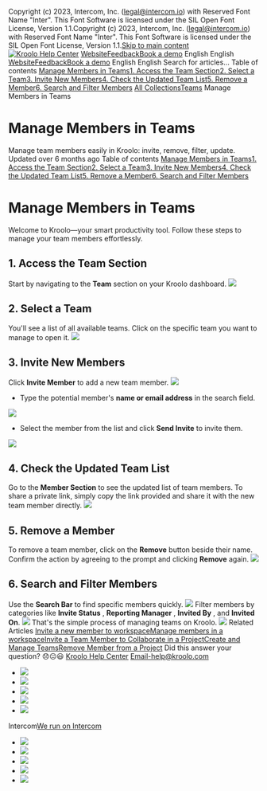 Copyright (c) 2023, Intercom, Inc. (legal@intercom.io) with Reserved Font Name "Inter". This Font Software is licensed under the SIL Open Font License, Version 1.1.Copyright (c) 2023, Intercom, Inc. (legal@intercom.io) with Reserved Font Name "Inter". This Font Software is licensed under the SIL Open Font License, Version 1.1.[Skip to main content](https://help.kroolo.com/en/articles/10101380-manage-members-in-teams#main-content)
[![Kroolo Help Center](https://downloads.intercomcdn.com/i/o/h4qkzypg/611116/ee699fbf23fef0f6d8d4f666d84c/37cdcedd14003d8fdcfdeda0a05c09cb)](https://help.kroolo.com/en/)
[Website](https://kroolo.com/)[Feedback](https://kroolo.featurebase.app/)[Book a demo](https://kroolo.com/book-demo)
English
English
[Website](https://kroolo.com/)[Feedback](https://kroolo.featurebase.app/)[Book a demo](https://kroolo.com/book-demo)
English
English
Search for articles...
Table of contents
[Manage Members in Teams](https://help.kroolo.com/en/articles/10101380-manage-members-in-teams#h_753bf23ae9)[1. Access the Team Section](https://help.kroolo.com/en/articles/10101380-manage-members-in-teams#h_c64af466f5)[2. Select a Team](https://help.kroolo.com/en/articles/10101380-manage-members-in-teams#h_38e9804f20)[3. Invite New Members](https://help.kroolo.com/en/articles/10101380-manage-members-in-teams#h_37df7ae17a)[4. Check the Updated Team List](https://help.kroolo.com/en/articles/10101380-manage-members-in-teams#h_5a3f4f2660)[5. Remove a Member](https://help.kroolo.com/en/articles/10101380-manage-members-in-teams#h_6a60ef6bfe)[6. Search and Filter Members](https://help.kroolo.com/en/articles/10101380-manage-members-in-teams#h_efd4c66168)
[All Collections](https://help.kroolo.com/en/)[Teams](https://help.kroolo.com/en/collections/9304751-teams)
Manage Members in Teams
# Manage Members in Teams
Manage team members easily in Kroolo: invite, remove, filter, update.
Updated over 6 months ago
Table of contents
[Manage Members in Teams](https://help.kroolo.com/en/articles/10101380-manage-members-in-teams#h_753bf23ae9)[1. Access the Team Section](https://help.kroolo.com/en/articles/10101380-manage-members-in-teams#h_c64af466f5)[2. Select a Team](https://help.kroolo.com/en/articles/10101380-manage-members-in-teams#h_38e9804f20)[3. Invite New Members](https://help.kroolo.com/en/articles/10101380-manage-members-in-teams#h_37df7ae17a)[4. Check the Updated Team List](https://help.kroolo.com/en/articles/10101380-manage-members-in-teams#h_5a3f4f2660)[5. Remove a Member](https://help.kroolo.com/en/articles/10101380-manage-members-in-teams#h_6a60ef6bfe)[6. Search and Filter Members](https://help.kroolo.com/en/articles/10101380-manage-members-in-teams#h_efd4c66168)
# Manage Members in Teams
Welcome to Kroolo—your smart productivity tool. Follow these steps to manage your team members effortlessly.
## **1. Access the Team Section**
Start by navigating to the **Team** section on your Kroolo dashboard.
[![](https://downloads.intercomcdn.com/i/o/h4qkzypg/1244096667/cff62be28be505712615616ea675/8df64a7d-9daf-4b53-9de4-57506fad2533.png?expires=1747842300&signature=c34630397246e1a2334e159bef4cce9b0cd55a271241c6c12c1015ecda70600f&req=dSIjEsl3m4dZXvMW1HO4zSpccBMxltSEnGcUKcVAAVI5ajWfBR93Pzc2T1J3%0AHFaF6N%2B9ukE%2FKxCSsh4%3D%0A)](https://downloads.intercomcdn.com/i/o/h4qkzypg/1244096667/cff62be28be505712615616ea675/8df64a7d-9daf-4b53-9de4-57506fad2533.png?expires=1747842300&signature=c34630397246e1a2334e159bef4cce9b0cd55a271241c6c12c1015ecda70600f&req=dSIjEsl3m4dZXvMW1HO4zSpccBMxltSEnGcUKcVAAVI5ajWfBR93Pzc2T1J3%0AHFaF6N%2B9ukE%2FKxCSsh4%3D%0A)
## **2. Select a Team**
You'll see a list of all available teams. Click on the specific team you want to manage to open it.
[![](https://downloads.intercomcdn.com/i/o/h4qkzypg/1244096668/2b9dca161ebf055d5e9ac0dc0b3b/f4fe66aa-9b10-4d7c-9542-c3906efe81ce.png?expires=1747842300&signature=ad91c447796d58390860413c069f01ddde9a82cc0d07126dadd388aeab963d5e&req=dSIjEsl3m4dZUfMW1HO4zWsAgLnFFseLYzJvO7aGBhny9rJUmHPqISpzSgHg%0Aj7HgwNQJhc7ObMBkVCE%3D%0A)](https://downloads.intercomcdn.com/i/o/h4qkzypg/1244096668/2b9dca161ebf055d5e9ac0dc0b3b/f4fe66aa-9b10-4d7c-9542-c3906efe81ce.png?expires=1747842300&signature=ad91c447796d58390860413c069f01ddde9a82cc0d07126dadd388aeab963d5e&req=dSIjEsl3m4dZUfMW1HO4zWsAgLnFFseLYzJvO7aGBhny9rJUmHPqISpzSgHg%0Aj7HgwNQJhc7ObMBkVCE%3D%0A)
## **3. Invite New Members**
Click **Invite Member** to add a new team member.
[![](https://downloads.intercomcdn.com/i/o/h4qkzypg/1244096675/67eec675dea4c722d9511305f53a/e416ac71-b3de-43bd-b8b9-0b7788517dc0.png?expires=1747842300&signature=6427096ca3ab55cfa1207ead0ddb7b8091da2fc5a705c33202634a390d49f27d&req=dSIjEsl3m4dYXPMW1HO4zY3qVyPFukEXtw51TZ%2FwwYJQedRYHUpHTkgmEVzF%0A4wV6HjS43WDMX082kc8%3D%0A)](https://downloads.intercomcdn.com/i/o/h4qkzypg/1244096675/67eec675dea4c722d9511305f53a/e416ac71-b3de-43bd-b8b9-0b7788517dc0.png?expires=1747842300&signature=6427096ca3ab55cfa1207ead0ddb7b8091da2fc5a705c33202634a390d49f27d&req=dSIjEsl3m4dYXPMW1HO4zY3qVyPFukEXtw51TZ%2FwwYJQedRYHUpHTkgmEVzF%0A4wV6HjS43WDMX082kc8%3D%0A)
  * Type the potential member's **name or email address** in the search field.


[![](https://downloads.intercomcdn.com/i/o/h4qkzypg/1244096681/9cdfc3094cbf6ff8312dc2e84982/a9e355ce-710a-49a2-8d1e-6619b98a9f0a.gif?expires=1747842300&signature=b16a23fe3e5f354945afe9d6455816c769469b28a65ca052b6f98eb6b805234a&req=dSIjEsl3m4dXWPMW1HO4zT8mW%2F%2Fse399HHOYVGDr9FvgmodXDTcShIFVU%2Fpk%0AwHH8Q8AoKNWX7wqz5wI%3D%0A)](https://downloads.intercomcdn.com/i/o/h4qkzypg/1244096681/9cdfc3094cbf6ff8312dc2e84982/a9e355ce-710a-49a2-8d1e-6619b98a9f0a.gif?expires=1747842300&signature=b16a23fe3e5f354945afe9d6455816c769469b28a65ca052b6f98eb6b805234a&req=dSIjEsl3m4dXWPMW1HO4zT8mW%2F%2Fse399HHOYVGDr9FvgmodXDTcShIFVU%2Fpk%0AwHH8Q8AoKNWX7wqz5wI%3D%0A)
  * Select the member from the list and click **Send Invite** to invite them.


[![](https://downloads.intercomcdn.com/i/o/h4qkzypg/1244096673/27e8cf06faded9f90912c8699c95/862889af-a852-4080-9077-929c4652a9e3.png?expires=1747842300&signature=e1982c23c0b2995ea050bf6f2c7c5d43b72d96c17991e3c027fd63e50e19f2b2&req=dSIjEsl3m4dYWvMW1HO4zd3r39zeWXsdFRZPWpwZuugupd6cEF8SJU%2BbUNYo%0AsbYEOQc0pQu0R14F1aI%3D%0A)](https://downloads.intercomcdn.com/i/o/h4qkzypg/1244096673/27e8cf06faded9f90912c8699c95/862889af-a852-4080-9077-929c4652a9e3.png?expires=1747842300&signature=e1982c23c0b2995ea050bf6f2c7c5d43b72d96c17991e3c027fd63e50e19f2b2&req=dSIjEsl3m4dYWvMW1HO4zd3r39zeWXsdFRZPWpwZuugupd6cEF8SJU%2BbUNYo%0AsbYEOQc0pQu0R14F1aI%3D%0A)
## 4. **Check the Updated Team List**
Go to the **Member Section** to see the updated list of team members. To share a private link, simply copy the link provided and share it with the new team member directly.
[![](https://downloads.intercomcdn.com/i/o/h4qkzypg/1244096680/9adcf20db19bf84e9dbbdeab1cd8/5dfdcc77-1ff7-4b98-8cf9-c7e94744adb2.gif?expires=1747842300&signature=9faf2d58304247c1ef03b69c1b8c69e442b97e7891011388da9ae7374d4f609c&req=dSIjEsl3m4dXWfMW1HO4zdF7p0ZhKfA9Mf3Twrl%2BE97Xzgagkkdf%2FeDFLMN3%0AzZi7nW%2Fk5FZewlzGCuA%3D%0A)](https://downloads.intercomcdn.com/i/o/h4qkzypg/1244096680/9adcf20db19bf84e9dbbdeab1cd8/5dfdcc77-1ff7-4b98-8cf9-c7e94744adb2.gif?expires=1747842300&signature=9faf2d58304247c1ef03b69c1b8c69e442b97e7891011388da9ae7374d4f609c&req=dSIjEsl3m4dXWfMW1HO4zdF7p0ZhKfA9Mf3Twrl%2BE97Xzgagkkdf%2FeDFLMN3%0AzZi7nW%2Fk5FZewlzGCuA%3D%0A)
## 5. **Remove a Member**
To remove a team member, click on the **Remove** button beside their name. Confirm the action by agreeing to the prompt and clicking **Remove** again.
[![](https://downloads.intercomcdn.com/i/o/h4qkzypg/1244096677/a7f831c5a43c7d2fa7fada41ce6c/2fa70541-c666-40f3-b45f-ea69ec3d7e41.png?expires=1747842300&signature=219066be3173313928aea298b1319678d1c013e59b5a6311163ebac1d23bfa77&req=dSIjEsl3m4dYXvMW1HO4zQ%2BmkxG4pfkR%2FJ6o7I%2FyrYnqQQeGsH89IleB%2FDtb%0A5hR5m0i6OjnORkgs8BM%3D%0A)](https://downloads.intercomcdn.com/i/o/h4qkzypg/1244096677/a7f831c5a43c7d2fa7fada41ce6c/2fa70541-c666-40f3-b45f-ea69ec3d7e41.png?expires=1747842300&signature=219066be3173313928aea298b1319678d1c013e59b5a6311163ebac1d23bfa77&req=dSIjEsl3m4dYXvMW1HO4zQ%2BmkxG4pfkR%2FJ6o7I%2FyrYnqQQeGsH89IleB%2FDtb%0A5hR5m0i6OjnORkgs8BM%3D%0A)
## **6. Search and Filter Members**
Use the **Search Bar** to find specific members quickly.
[![](https://downloads.intercomcdn.com/i/o/h4qkzypg/1244096676/d5e5b03d93f3c077a391495b51b8/28573aba-c3d3-4a81-93ed-70627cbe2eba.png?expires=1747842300&signature=ba607be070ebdb897645349575610d5188df0bf7659e3d3d275e0f5ef31241c9&req=dSIjEsl3m4dYX%2FMW1HO4zSE9G8FkzF%2BBhcLCOvozPwL%2BoVA6Pl763U5WuPGZ%0AAwYDh%2BSUtjPJRLLP4JM%3D%0A)](https://downloads.intercomcdn.com/i/o/h4qkzypg/1244096676/d5e5b03d93f3c077a391495b51b8/28573aba-c3d3-4a81-93ed-70627cbe2eba.png?expires=1747842300&signature=ba607be070ebdb897645349575610d5188df0bf7659e3d3d275e0f5ef31241c9&req=dSIjEsl3m4dYX%2FMW1HO4zSE9G8FkzF%2BBhcLCOvozPwL%2BoVA6Pl763U5WuPGZ%0AAwYDh%2BSUtjPJRLLP4JM%3D%0A)
Filter members by categories like **Invite Status** , **Reporting Manager** , **Invited By** , and **Invited On**.
[![](https://downloads.intercomcdn.com/i/o/h4qkzypg/1244105415/de4d5359aa506d564d5af8061446/13e84487-0f79-402f-9cd7-c9dbddc25114?expires=1747842300&signature=f9f807afe9e19238de7c332c82735992b2c9ae9d15fb47174d78171871e1b2d8&req=dSIjEsh%2BmIVeXPMW1HO4zd2P3PoAOUM6Rh3LjI5DjPfVJuClkM4ON%2BpbiChU%0ALDD%2BT4jSur8vwxMbc1E%3D%0A)](https://downloads.intercomcdn.com/i/o/h4qkzypg/1244105415/de4d5359aa506d564d5af8061446/13e84487-0f79-402f-9cd7-c9dbddc25114?expires=1747842300&signature=f9f807afe9e19238de7c332c82735992b2c9ae9d15fb47174d78171871e1b2d8&req=dSIjEsh%2BmIVeXPMW1HO4zd2P3PoAOUM6Rh3LjI5DjPfVJuClkM4ON%2BpbiChU%0ALDD%2BT4jSur8vwxMbc1E%3D%0A)
That's the simple process of managing teams on Kroolo.
[![](https://downloads.intercomcdn.com/i/o/h4qkzypg/1244105703/55bd09d66112c56a11fedbf96a3c/cta+2.png?expires=1747842300&signature=80f76b436925f633ba462d5481959d41575df56950064790a259eb1f22f57f7e&req=dSIjEsh%2BmIZfWvMW1HO4zXy08fCr9FbrKqy5RIEPPlguoLF9MyJDGwUEYzML%0Ado8cZzcCVbDkUDvj4us%3D%0A)](https://kroolo.com/)
Related Articles
[Invite a new member to workspace](https://help.kroolo.com/en/articles/9738288-invite-a-new-member-to-workspace)[Manage members in a workspace](https://help.kroolo.com/en/articles/9775645-manage-members-in-a-workspace)[Invite a Team Member to Collaborate in a Project](https://help.kroolo.com/en/articles/9799600-invite-a-team-member-to-collaborate-in-a-project)[Create and Manage Teams](https://help.kroolo.com/en/articles/10031532-create-and-manage-teams)[Remove Member from a Project](https://help.kroolo.com/en/articles/10095562-remove-member-from-a-project)
Did this answer your question?
😞😐😃
[Kroolo Help Center](https://help.kroolo.com/en/)
Email-help@kroolo.com
  * [![](https://intercom.help/kroolo/assets/svg/icon:social-facebook/FFFFFF)](https://www.facebook.com/profile.php?id=61553808299270)
  * [![](https://intercom.help/kroolo/assets/svg/icon:social-linkedin/FFFFFF)](https://www.linkedin.com/company/getkroolo)
  * [![](https://intercom.help/kroolo/assets/svg/icon:social-instagram/FFFFFF)](https://www.instagram.com/getkroolo)
  * [![](https://intercom.help/kroolo/assets/svg/icon:social-youtube/FFFFFF)](https://www.youtube.com/@getkroolo/featured)
  * [![](https://intercom.help/kroolo/assets/svg/icon:social-twitter-x/FFFFFF)](https://www.twitter.com/getkroolo)


Intercom[We run on Intercom](https://www.intercom.com/intercom-link?company=Kroolo&solution=customer-support&utm_campaign=intercom-link&utm_content=We+run+on+Intercom&utm_medium=help-center&utm_referrer=https%3A%2F%2Fhelp.kroolo.com%2Fen%2Farticles%2F10101380-manage-members-in-teams&utm_source=desktop-web)
  * [![](https://intercom.help/kroolo/assets/svg/icon:social-facebook/FFFFFF)](https://www.facebook.com/profile.php?id=61553808299270)
  * [![](https://intercom.help/kroolo/assets/svg/icon:social-linkedin/FFFFFF)](https://www.linkedin.com/company/getkroolo)
  * [![](https://intercom.help/kroolo/assets/svg/icon:social-instagram/FFFFFF)](https://www.instagram.com/getkroolo)
  * [![](https://intercom.help/kroolo/assets/svg/icon:social-youtube/FFFFFF)](https://www.youtube.com/@getkroolo/featured)
  * [![](https://intercom.help/kroolo/assets/svg/icon:social-twitter-x/FFFFFF)](https://www.twitter.com/getkroolo)


